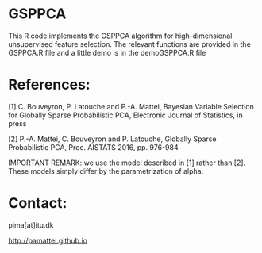 # GSPPCA
This R code implements the GSPPCA algorithm for high-dimensional unsupervised feature selection.
The relevant functions are provided in the GSPPCA.R file and a little demo is in the demoGSPPCA.R file

# References: 

[1] C. Bouveyron, P. Latouche and P.-A. Mattei, Bayesian Variable Selection for Globally Sparse Probabilistic PCA, Electronic Journal of Statistics, in press

[2] P.-A. Mattei, C. Bouveyron and P. Latouche, Globally Sparse Probabilistic PCA, Proc. AISTATS 2016, pp. 976-984


IMPORTANT REMARK: we use the model described in [1] rather than [2]. These models simply differ by the parametrization of alpha.

# Contact:
pima[at]itu.dk

http://pamattei.github.io

